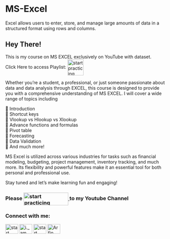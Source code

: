 # MS-Excel
Excel allows users to enter, store, and manage large amounts of data in a structured format using rows and columns.

## Hey There!

This is my course on MS EXCEL exclusively on YouTube with dataset.<br /> 
Click Here to access Playlist: <a href="https://www.youtube.com/playlist?list=PL23dd-8zssJCSxJZ0OIHbFB95J5OWHr1P"> <img align="center" src="https://cdn.icon-icons.com/icons2/584/PNG/512/play_youtube_video_media_playlist_vid_icon-icons.com_55213.png" alt="start practicing"  height="50" width="50" /> </a>

Whether you’re a student, a professional, or just someone passionate about data and data analysis through EXCEL, this course is designed to provide you with a comprehensive understanding of MS EXCEL. I will cover a wide range of topics including

🔹 Introduction<br /> 
🔹 Shortcut keys<br /> 
🔹 Vlookup vs Hlookup vs Xlookup<br /> 
🔹 Advance functions and formulas<br /> 
🔹 Pivot table<br /> 
🔹 Forecasting<br /> 
🔹 Data Validation<br /> 
🔹 And much more!

MS Excel is utilized across various industries for tasks such as financial modeling, budgeting, project management, inventory tracking, and much more. Its flexibility and powerful features make it an essential tool for both personal and professional use.

Stay tuned and let’s make learning fun and engaging! 



### Please <a href="https://www.youtube.com/@StartPracticing"> <img align="center" src="https://www.freeiconspng.com/uploads/youtube-subscribe-button-classic-png-2.png" alt="start practicing"  height="40" width="140" /> </a> to my Youtube Channel



<h3 align="left">Connect with me:</h3>
<p align="left">
<a href="https://twitter.com/@StartPracticing" target="blank"><img align="center" src="https://raw.githubusercontent.com/rahuldkjain/github-profile-readme-generator/master/src/images/icons/Social/twitter.svg" alt="start practicing" height="30" width="40" /></a>
<a href="https://instagram.com/i._am._arfin" target="blank"><img align="center" src="https://raw.githubusercontent.com/rahuldkjain/github-profile-readme-generator/master/src/images/icons/Social/instagram.svg" alt="i._am._arfin" height="30" width="40" /></a>
<a href="https://www.youtube.com/c/start practicing" target="blank"><img align="center" src="https://raw.githubusercontent.com/rahuldkjain/github-profile-readme-generator/master/src/images/icons/Social/youtube.svg" alt="start practicing" height="30" width="40" /></a>
<a href="https://www.linkedin.com/in/arfin-parween/" target="blank"><img align="center" src="https://i.stack.imgur.com/gVE0j.png" alt="Arfin Parween" height="30" width="40" /></a>
